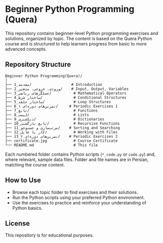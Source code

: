 # Beginner Python Programming (Quera)

This repository contains beginner-level Python programming exercises and solutions, organized by topic. The content is based on the Quera Python course and is structured to help learners progress from basic to more advanced concepts.

## Repository Structure

```
Beginner Python Programming(Quera)/
│
├── 1_مقدمه/                  # Introduction
├── 2_ورودی، خروجی، متغير/    # Input, Output, Variables
├── 3_عملگرهای ریاضی/          # Mathematical Operators
├── 4_ساختار شرط/              # Conditional Structures
├── 5_ساختار حلقه/             # Loop Structures
├── 6_تمرین‌های دوره‌ای ۱/     # Periodic Exercises 1
├── 7_تابع/                    # Functions
├── 8_لیست/                    # Lists
├── 9_دیکشنری/                 # Dictionaries
├── 10_تابع بازگشتی/           # Recursive Functions
├── 11_مرتب‌سازی و جست‌وجو/    # Sorting and Searching
├── 12_کار با فایل/            # Working with Files
├── 13_تمرین‌های دوره‌ای ۲/    # Periodic Exercises 2
├── certificate.jpg            # Course Certificate
└── README.md                  # This file
```

Each numbered folder contains Python scripts (`*_code.py` or `code.py`) and, where relevant, sample data files. Folder and file names are in Persian, matching the course content.

## How to Use

- Browse each topic folder to find exercises and their solutions.
- Run the Python scripts using your preferred Python environment.
- Use the exercises to practice and reinforce your understanding of Python basics.

## License

This repository is for educational purposes.

